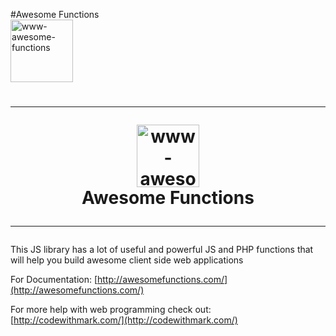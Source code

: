  #Awesome Functions
 <br/>
 <img src="http://www.awesomefunctions.com/assets/awesome-functions-100x100.png" style="height:100px; width:100px"   alt="www-awesome-functions"> 
 
 <h1 align="center">
 <hr>
  
  
  <img src="http://www.awesomefunctions.com/assets/awesome-functions-100x100.png" style="height:100px; width:100px"   alt="www-awesome-functions"> 
  <br/>
  <span>Awesome Functions</span>
 <hr> 
</h1>

 

This JS library has a lot of useful and powerful JS and PHP functions that will help you build awesome client side web applications

 

For Documentation: [http://awesomefunctions.com/](http://awesomefunctions.com/)

For more help with web programming check out: [http://codewithmark.com/](http://codewithmark.com/)
